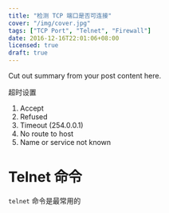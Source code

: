 ```yaml
---
title: "检测 TCP 端口是否可连接"
cover: "/img/cover.jpg"
tags: ["TCP Port", "Telnet", "Firewall"]
date: 2016-12-16T22:01:06+08:00
licensed: true
draft: true
---
```


Cut out summary from your post content here.

<!--more-->

超时设置

1. Accept
2. Refused
3. Timeout (254.0.0.1)
4. No route to host
5. Name or service not known

# Telnet 命令

`telnet` 命令是最常用的
